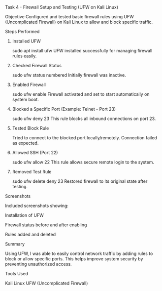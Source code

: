 Task 4 - Firewall Setup and Testing (UFW on Kali Linux)

Objective
Configured and tested basic firewall rules using UFW (Uncomplicated Firewall) on Kali Linux to allow and block specific traffic.

Steps Performed

1. Installed UFW

    sudo apt install ufw
    UFW installed successfully for managing firewall rules easily.

3. Checked Firewall Status

    sudo ufw status numbered
    Initially firewall was inactive.

5. Enabled Firewall

   sudo ufw enable
    Firewall activated and set to start automatically on system boot.

7. Blocked a Specific Port (Example: Telnet - Port 23)

   sudo ufw deny 23
   This rule blocks all inbound connections on port 23.

9. Tested Block Rule

   Tried to connect to the blocked port locally/remotely. Connection failed as expected.

11. Allowed SSH (Port 22)

    sudo ufw allow 22
    This rule allows secure remote login to the system.

13. Removed Test Rule

    sudo ufw delete deny 23
    Restored firewall to its original state after testing.

Screenshots

Included screenshots showing:

Installation of UFW

Firewall status before and after enabling

Rules added and deleted

Summary

Using UFW, I was able to easily control network traffic by adding rules to block or allow specific ports. This helps improve system security by preventing unauthorized access.

Tools Used

Kali Linux
UFW (Uncomplicated Firewall)

